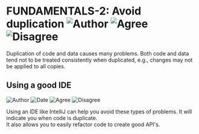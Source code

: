 # FUNDAMENTALS-2: Avoid duplication ![Author](https://img.shields.io/badge/Author-Oracle-blue.svg) ![Agree](https://img.shields.io/badge/AGREE-6-green.svg) ![Disagree](https://img.shields.io/badge/DISAGREE-0-red.svg)

Duplication of code and data causes many problems. Both code and data tend not to be treated consistently when duplicated, e.g., changes may not be applied to all copies.

## Using a good IDE

![Author](https://img.shields.io/badge/Author-Bart.Devriendt-blue.svg)
![Date](https://img.shields.io/badge/Date-20171001-lightgrey.svg)
![Agree](https://img.shields.io/badge/AGREE-6-green.svg)
![Disagree](https://img.shields.io/badge/DISAGREE-0-red.svg)

Using an IDE like IntelliJ can help you avoid these types of problems.  It will indicate you when code is duplicate.  
It also allows you to easily refactor code to create good API's.
